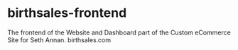 # birthsales-frontend
The frontend of the Website and Dashboard part of the Custom eCommerce Site for Seth Annan. birthsales.com
